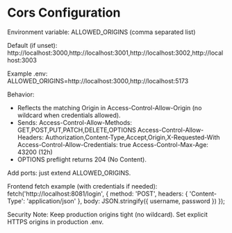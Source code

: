 Cors Configuration
==================

Environment variable: ALLOWED_ORIGINS (comma separated list)

Default (if unset):
  http://localhost:3000,http://localhost:3001,http://localhost:3002,http://localhost:3003

Example .env:
  ALLOWED_ORIGINS=http://localhost:3000,http://localhost:5173

Behavior:
  - Reflects the matching Origin in Access-Control-Allow-Origin (no wildcard when credentials allowed).
  - Sends: Access-Control-Allow-Methods: GET,POST,PUT,PATCH,DELETE,OPTIONS
           Access-Control-Allow-Headers: Authorization,Content-Type,Accept,Origin,X-Requested-With
           Access-Control-Allow-Credentials: true
           Access-Control-Max-Age: 43200 (12h)
  - OPTIONS preflight returns 204 (No Content).

Add ports: just extend ALLOWED_ORIGINS.

Frontend fetch example (with credentials if needed):
fetch('http://localhost:8081/login', {
  method: 'POST',
  headers: { 'Content-Type': 'application/json' },
  body: JSON.stringify({ username, password })
});

Security Note:
  Keep production origins tight (no wildcard). Set explicit HTTPS origins in production .env.

